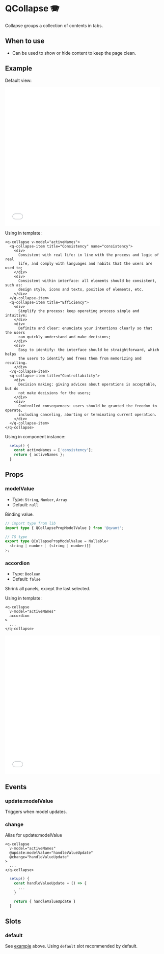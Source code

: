 # QCollapse 🪗

Collapse groups a collection of contents in tabs.

## When to use

- Can be used to show or hide content to keep the page clean.

## Example

Default view:

<iframe height="450" style="width: 100%;" scrolling="no" frameborder="no" src="/QCollapse/main.html"></iframe>

Using in template:

```vue
<q-collapse v-model="activeNames">
  <q-collapse-item title="Consistency" name="consistency">
    <div>
      Consistent with real life: in line with the process and logic of real
      life, and comply with languages and habits that the users are used to;
    </div>
    <div>
      Consistent within interface: all elements should be consistent, such as:
      design style, icons and texts, position of elements, etc.
    </div>
  </q-collapse-item>
  <q-collapse-item title="Efficiency">
    <div>
      Simplify the process: keep operating process simple and intuitive;
    </div>
    <div>
      Definite and clear: enunciate your intentions clearly so that the users
      can quickly understand and make decisions;
    </div>
    <div>
      Easy to identify: the interface should be straightforward, which helps
      the users to identify and frees them from memorizing and recalling.
    </div>
  </q-collapse-item>
  <q-collapse-item title="Controllability">
    <div>
      Decision making: giving advices about operations is acceptable, but do
      not make decisions for the users;
    </div>
    <div>
      Controlled consequences: users should be granted the freedom to operate,
      including canceling, aborting or terminating current operation.
    </div>
  </q-collapse-item>
</q-collapse>
```

Using in component instance:

```js
  setup() {
    const activeNames = ['consistency'];
    return { activeNames };
  }
```

## Props

### modelValue

- Type: `String`, `Number`, `Array`
- Default: `null`

Binding value.

```ts
// import type from lib
import type { QCollapsePropModelValue } from '@qvant';

// TS type
export type QCollapsePropModelValue = Nullable<
  string | number | (string | number)[]
>;
```

### accordion

- Type: `Boolean`
- Default: `false`

Shrink all panels, except the last selected.

Using in template:

```vue
<q-collapse
  v-model="activeNames"
  accordion
>
  ...
</q-collapse>
```

<iframe height="450" style="width: 100%;" scrolling="no" frameborder="no" src="/QCollapse/accordion.html"></iframe>

## Events

### update:modelValue

Triggers when model updates.

### change

Alias for update:modelValue

```vue
<q-collapse
  v-model="activeNames"
  @update:modelValue="handleValueUpdate"
  @change="handleValueUpdate"
>
  ...
</q-collapse>
```

```js
  setup() {
    const handleValueUpdate = () => {
      ...
    }

    return { handleValueUpdate }
  }
```

## Slots

### default

See [example](./QCollapse/#example) above. Using `default` slot recommended by default.
